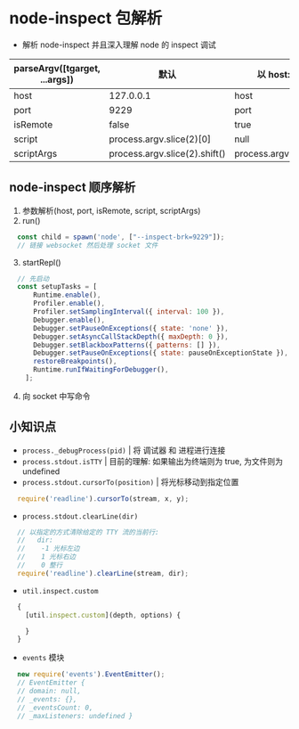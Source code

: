 # node-inspect 包解析

* 解析 node-inspect 并且深入理解 node 的 inspect 调试

parseArgv([tgarget, ...args]) | 默认 | 以 host:port 开头 | 以 --port=port 开头 | 参数只有 -p pid
-- | -- | -- | -- | --
host | 127.0.0.1 | host | 127.0.0.1 | 127.0.0.1
port | 9229 | port | port | 9229
isRemote | false | true | false | true
script | process.argv.slice(2)[0] | null | process.argv.slice(2).shift()[0] | null
scriptArgs | process.argv.slice(2).shift() | process.argv.slice(2).shift() | process.argv.slice(2).shift().shift() | [ ]

## node-inspect 顺序解析

1. 参数解析(host, port, isRemote, script, scriptArgs)
2. run()
```js
  const child = spawn('node', ["--inspect-brk=9229"]);
  // 链接 websocket 然后处理 socket 文件
```
3. startRepl()
```js
  // 先启动
  const setupTasks = [
      Runtime.enable(),
      Profiler.enable(),
      Profiler.setSamplingInterval({ interval: 100 }),
      Debugger.enable(),
      Debugger.setPauseOnExceptions({ state: 'none' }),
      Debugger.setAsyncCallStackDepth({ maxDepth: 0 }),
      Debugger.setBlackboxPatterns({ patterns: [] }),
      Debugger.setPauseOnExceptions({ state: pauseOnExceptionState }),
      restoreBreakpoints(),
      Runtime.runIfWaitingForDebugger(),
    ];
```
4. 向 socket 中写命令


## 小知识点

* `process._debugProcess(pid)` | 将 调试器 和 进程进行连接
* `process.stdout.isTTY` | 目前的理解: 如果输出为终端则为 true, 为文件则为 undefined
* `process.stdout.cursorTo(position)` | 将光标移动到指定位置
```js
  require('readline').cursorTo(stream, x, y);
```
* `process.stdout.clearLine(dir)`
```js
  // 以指定的方式清除给定的 TTY 流的当前行:
  //   dir:
  //    -1 光标左边
  //    1 光标右边
  //    0 整行
  require('readline').clearLine(stream, dir);
```
* `util.inspect.custom`
```js
  {
    [util.inspect.custom](depth, options) {

    }
  }
```
* `events` 模块
```js
  new require('events').EventEmitter();
  // EventEmitter {
  // domain: null,
  // _events: {},
  // _eventsCount: 0,
  // _maxListeners: undefined }
```